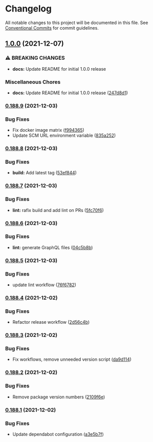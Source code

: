 # Changelog

All notable changes to this project will be documented in this file. See [Conventional Commits](https://conventionalcommits.org) for commit guidelines.

## [1.0.0](https://github.com/ExpediaGroup/insights-explorer/compare/v0.188.9...v1.0.0) (2021-12-07)


### ⚠ BREAKING CHANGES

* **docs:** Update README for initial 1.0.0 release

### Miscellaneous Chores

* **docs:** Update README for initial 1.0.0 release ([247d8d1](https://github.com/ExpediaGroup/insights-explorer/commit/247d8d1412f25415f48c73e9bee3695fa7ebfd6e))

### [0.188.9](https://github.com/ExpediaGroup/insights-explorer/compare/v0.188.8...v0.188.9) (2021-12-03)


### Bug Fixes

* Fix docker image matrix ([f994365](https://github.com/ExpediaGroup/insights-explorer/commit/f994365c9f6fdffc5df395bda601e79835c3a8d6))
* Update SCM URL environment variable ([835a252](https://github.com/ExpediaGroup/insights-explorer/commit/835a252ab7a9011cea99dfe7815e5774c688f426))

### [0.188.8](https://github.com/ExpediaGroup/insights-explorer/compare/v0.188.7...v0.188.8) (2021-12-03)


### Bug Fixes

* **build:** Add latest tag ([53ef844](https://github.com/ExpediaGroup/insights-explorer/commit/53ef84401bb1ebea746063fdcf058ee553709f19))

### [0.188.7](https://github.com/ExpediaGroup/insights-explorer/compare/v0.188.6...v0.188.7) (2021-12-03)


### Bug Fixes

* **lint:** rafix build and add lint on PRs ([5fc70f6](https://github.com/ExpediaGroup/insights-explorer/commit/5fc70f66fa1a840d7b294059cb73f4af311b59a1))

### [0.188.6](https://github.com/ExpediaGroup/insights-explorer/compare/v0.188.5...v0.188.6) (2021-12-03)


### Bug Fixes

* **lint:** generate GraphQL files ([04c5b8b](https://github.com/ExpediaGroup/insights-explorer/commit/04c5b8bef0f22571b887c11b84dcf45e8e9cbe4d))

### [0.188.5](https://github.com/ExpediaGroup/insights-explorer/compare/v0.188.4...v0.188.5) (2021-12-03)


### Bug Fixes

* update lint workflow ([76f6782](https://github.com/ExpediaGroup/insights-explorer/commit/76f6782c60637d063d807a05258eac6e372fbdfc))

### [0.188.4](https://github.com/ExpediaGroup/insights-explorer/compare/v0.188.3...v0.188.4) (2021-12-02)


### Bug Fixes

* Refactor release workflow ([2d56c4b](https://github.com/ExpediaGroup/insights-explorer/commit/2d56c4b71677b36aa881517f864808628853e656))

### [0.188.3](https://github.com/ExpediaGroup/insights-explorer/compare/v0.188.2...v0.188.3) (2021-12-02)


### Bug Fixes

* Fix workflows, remove unneeded version script ([da9d114](https://github.com/ExpediaGroup/insights-explorer/commit/da9d1142c4546d0200e30bd45b03702efdcdf7ce))

### [0.188.2](https://github.com/ExpediaGroup/insights-explorer/compare/v0.188.1...v0.188.2) (2021-12-02)


### Bug Fixes

* Remove package version numbers ([2109f6e](https://github.com/ExpediaGroup/insights-explorer/commit/2109f6e6256ebf7cbd87096160ad938bb1549cb9))

### [0.188.1](https://github.com/ExpediaGroup/insights-explorer/compare/v0.188.0...v0.188.1) (2021-12-02)


### Bug Fixes

* Update dependabot configuration ([a3e5b7f](https://github.com/ExpediaGroup/insights-explorer/commit/a3e5b7f941516ad65efc67391863ace431022b99))
